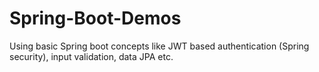 # Spring-Boot-Demos
Using basic Spring boot concepts like JWT based authentication (Spring security), input validation, data JPA etc.
